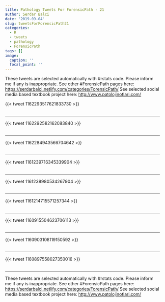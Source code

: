 ```yaml
---
title: Pathology Tweets For ForensicPath - 21
author: Serdar Balci
date: '2019-09-04'
slug: tweetsForForensicPath21
categories:
  - R
  - tweets
  - pathology
  - ForensicPath
tags: []
image:
  caption: ''
  focal_point: ''
---
```



These tweets are selected automatically with #rstats code. Please inform me if any is inappropriate.
See other #ForensicPath pages here: https://serdarbalci.netlify.com/categories/ForensicPath/ 
See selected social media based textbook project here: http://www.patolojinotlari.com/

{{< tweet 1162293517621833730 >}}
<br>
<br>
<hr>
{{< tweet 1162292582162083840 >}}
<br>
<br>
<hr>
{{< tweet 1162284943566704642 >}}
<br>
<br>
<hr>
{{< tweet 1161239716345339904 >}}
<br>
<br>
<hr>
{{< tweet 1161238980534267904 >}}
<br>
<br>
<hr>
{{< tweet 1161214715571257344 >}}
<br>
<br>
<hr>
{{< tweet 1160915504623706113 >}}
<br>
<br>
<hr>
{{< tweet 1160903108119150592 >}}
<br>
<br>
<hr>
{{< tweet 1160897558027350016 >}}
<br>
<br>
<hr>


These tweets are selected automatically with #rstats code. Please inform me if any is inappropriate.
See other #ForensicPath pages here: https://serdarbalci.netlify.com/categories/ForensicPath/ 
See selected social media based textbook project here: http://www.patolojinotlari.com/
